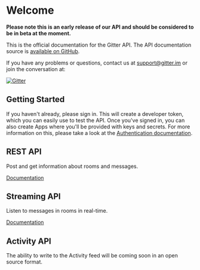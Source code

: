 # Welcome

**Please note this is an early release of our API and should be considered to be in beta at the moment.**

This is the official documentation for the Gitter API. The API documentation source is [available on GitHub](https://github.com/gitterHQ/api-docs). 

If you have any problems or questions, contact us at [support@gitter.im](mailto:support@gitter.im) or join the conversation at:

[![Gitter](https://badges.gitter.im/gitterHQ/developers.png)](https://gitter.im/gitterHQ/developers)

## Getting Started

If you haven't already, please sign in. This will create a developer token, which you can easily use to test the API. Once you've signed in, you can also create Apps where you'll be provided with keys and secrets. For more information on this, please take a look at the [Authentication documentation](authentication).

## REST API

Post and get information about rooms and messages.

[Documentation](rest-api)

## Streaming API

Listen to messages in rooms in real-time.

[Documentation](streaming-api)

## Activity API

The ability to write to the Activity feed will be coming soon in an open source format.
